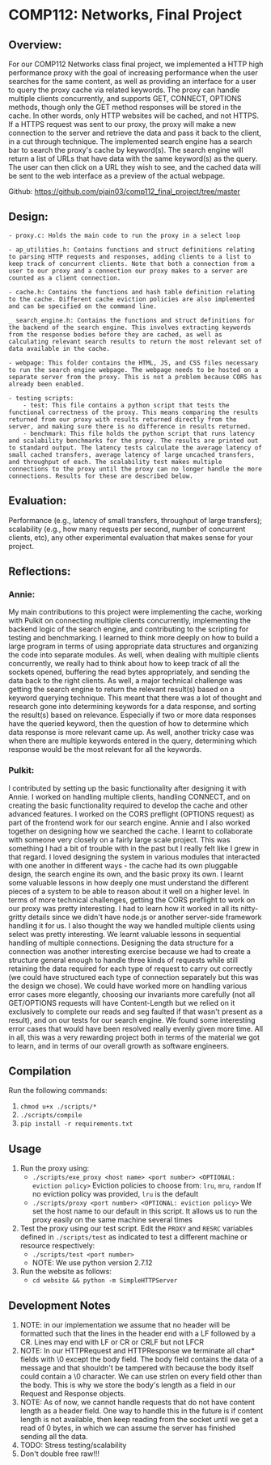 # COMP112: Networks, Final Project

## Overview: 
For our COMP112 Networks class final project, we implemented a HTTP high performance proxy with the goal of increasing performance when the user searches for the same content, as well as providing an interface for a user to query the proxy cache via related keywords. The proxy can handle multiple clients concurrently, and supports GET, CONNECT, OPTIONS methods, though only the GET method responses will be stored in the cache. In other words, only HTTP websites will be cached, and not HTTPS. If a HTTPS request was sent to our proxy, the proxy will make a new connection to the server and retrieve the data and pass it back to the client, in a cut through technique. The implemented search engine has a search bar to search the proxy's cache by keyword(s). The search engine will return a list of URLs that have data with the same keyword(s) as the query. The user can then click on a URL they wish to see, and the cached data will be sent to the web interface as a preview of the actual webpage. 

Github: https://github.com/pjain03/comp112_final_project/tree/master

## Design:
    - proxy.c: Holds the main code to run the proxy in a select loop

    - ap_utilities.h: Contains functions and struct definitions relating to parsing HTTP requests and responses, adding clients to a list to keep track of concurrent clients. Note that both a connection from a user to our proxy and a connection our proxy makes to a server are counted as a client connection.

    - cache.h: Contains the functions and hash table definition relating to the cache. Different cache eviction policies are also implemented and can be specified on the command line.

    _ search_engine.h: Contains the functions and struct definitions for the backend of the search engine. This involves extracting keywords from the response bodies before they are cached, as well as calculating relevant search results to return the most relevant set of data available in the cache.

    - webpage: This folder contains the HTML, JS, and CSS files necessary to run the search engine webpage. The webpage needs to be hosted on a separate server from the proxy. This is not a problem because CORS has already been enabled.

    - testing scripts:
        - test: This file contains a python script that tests the functional correctness of the proxy. This means comparing the results returned from our proxy with results returned directly from the server, and making sure there is no difference in results returned.
        - benchmark: This file holds the python script that runs latency and scalability benchmarks for the proxy. The results are printed out to standard output. The latency tests calculate the average latency of small cached transfers, average latency of large uncached transfers, and throughput of each. The scalability test makes multiple connections to the proxy until the proxy can no longer handle the more connections. Results for these are described below.


## Evaluation:
Performance (e.g., latency of small transfers, throughput of large transfers); scalability (e.g., how many requests per second, number of concurrent clients, etc), any other experimental evaluation that makes sense for your project.






## Reflections:

### Annie:
My main contributions to this project were implementing the cache, working with Pulkit on connecting multiple clients concurrently, implementing the backend logic of the search engine, and contributing to the scripting for testing and benchmarking. I learned to think more deeply on how to build a large program in terms of using appropriate data structures and organizing the code into separate modules. As well, when dealing with multiple clients concurrently, we really had to think about how to keep track of all the sockets opened, buffering the read bytes appropriately, and sending the data back to the right clients. As well, a major technical challenge was getting the search engine to return the relevant result(s) based on a keyword querying technique. This meant that there was a lot of thought and research gone into determining keywords for a data response, and sorting the result(s) based on relevance. Especially if two or more data responses have the queried keyword, then the question of how to determine which data response is more relevant came up. As well, another tricky case was when there are multiple keywords entered in the query, determining which response would be the most relevant for all the keywords.

### Pulkit:
I contributed by setting up the basic functionality after designing it with Annie. I worked on handling multiple clients, handling CONNECT, and on creating the basic functionality required to develop the cache and other advanced features. I worked on the CORS preflight (OPTIONS request) as part of the frontend work for our search engine. Annie and I also worked together on designing how we searched the cache.
I learnt to collaborate with someone very closely on a fairly large scale project. This was something I had a bit of trouble with in the past but I really felt like I grew in that regard. I loved designing the system in various modules that interacted with one another in different ways - the cache had its own pluggable design, the search engine its own, and the basic proxy its own. I learnt some valuable lessons in how deeply one must understand the different pieces of a system to be able to reason about it well on a higher level.
In terms of more technical challenges, getting the CORS preflight to work on our proxy was pretty interesting. I had to learn how it worked in all its nitty-gritty details since we didn't have node.js or another server-side framework handling it for us. I also thought the way we handled multiple clients using select was pretty interesting. We learnt valuable lessons in sequential handling of multiple connections. Designing the data structure for a connection was another interesting exercise because we had to create a structure general enough to handle three kinds of requests while still retaining the data required for each type of request to carry out correctly (we could have structured each type of connection separately but this was the design we chose).
We could have worked more on handling various error cases more elegantly, choosing our invariants more carefully (not all GET/OPTIONS requests will have Content-Length but we relied on it exclusively to complete our reads and seg faulted if that wasn't present as a result), and on our tests for our search engine. We found some interesting error cases that would have been resolved really evenly given more time.
All in all, this was a very rewarding project both in terms of the material we got to learn, and in terms of our overall growth as software engineers.


## Compilation
Run the following commands:
1. `chmod u+x ./scripts/*`
2. `./scripts/compile`
3. `pip install -r requirements.txt`

## Usage
1. Run the proxy using:
    * `./scripts/exe_proxy <host name> <port number> <OPTIONAL: eviction policy>`
    Eviction policies to choose from: `lru`, `mru`, `random`
    If no eviction policy was provided, `lru` is the default
    * `./scripts/proxy <port number> <OPTIONAL: eviction policy>`
    We set the host name to our default in this script. It allows us to run the proxy easily on the same machine several times
2. Test the proxy using our test script. Edit the `PROXY` and `RESRC` variables defined in `./scripts/test` as indicated to test a different machine or resource respectively:
    * `./scripts/test <port number>`
    * NOTE: We use python version 2.7.12
3. Run the website as follows:
    * `cd website && python -m SimpleHTTPServer`

## Development Notes

1. NOTE: in our implementation we assume that no header will be formatted such that the lines in the header end with a LF followed by a CR. Lines may end with LF or CR or CRLF but not LFCR
2. NOTE: In our HTTPRequest and HTTPResponse we terminate all char* fields with \0 except the body field. The body field contains the data of a message and that shouldn't be tampered with because the body itself could contain a \0 character. We can use strlen on every field other than the body. This is why we store the body's length as a field in our Request and Response objects.
3. NOTE: As of now, we cannot handle requests that do not have content length as a header field. One way to handle this in the future is if content length is not available, then keep reading from the socket until we get a read of 0 bytes, in which we can assume the server has finished sending all the data. 
4. TODO: Stress testing/scalability
5. Don't double free raw!!!
